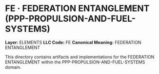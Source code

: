 # FE · FEDERATION ENTANGLEMENT (PPP-PROPULSION-AND-FUEL-SYSTEMS)

**Layer:** ELEMENTS
**LLC Code:** FE
**Canonical Meaning:** FEDERATION ENTANGLEMENT

This directory contains artifacts and implementations for the FEDERATION ENTANGLEMENT within the PPP-PROPULSION-AND-FUEL-SYSTEMS domain.
